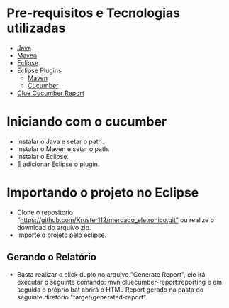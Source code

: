 # Pre-requisitos e Tecnologias utilizadas 
- <a href="https://java.com/en/download/manual.jsp" target="_blank">Java</a>
- <a href="https://maven.apache.org/download.cgi" target="_blank">Maven</a>
- <a href="https:https://eclipse.org/downloads/" target="_blank">Eclipse</a>
- Eclipse Plugins
  - <a href="http://download.eclipse.org/technology/m2e/releases/1.4" target="_blank">Maven</a> 
  - <a href="http://cucumber.github.io/cucumber-eclipse/update-site/" target="_blank">Cucumber</a>
- <a href="https://github.com/trivago/cluecumber-report-plugin" target="_blank">Clue Cucumber Report</a>
  
# Iniciando com o cucumber
- Instalar o Java e setar o path.
- Instalar o Maven e setar o path.
- Instalar o Eclipse.
- E adicionar Eclipse o plugin.

# Importando o projeto no Eclipse
- Clone o repositorio “https://github.com/Kruster112/mercado_eletronico.git” ou realize o download do arquivo zip.
- Importe o projeto pelo eclipse.

Gerando o Relatório
--------------

- Basta realizar o click duplo no arquivo "Generate Report", ele irá executar o seguinte comando: mvn cluecumber-report:reporting e em seguida o próprio bat abrirá o HTML Report gerado na pasta do seguinte diretório "target\generated-report"

